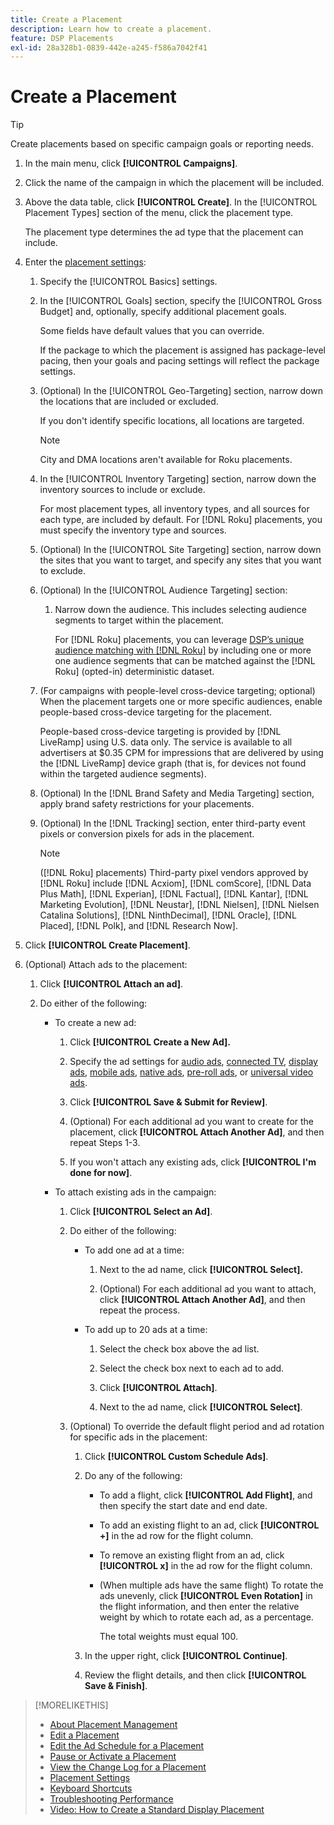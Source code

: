 ```yaml
---
title: Create a Placement
description: Learn how to create a placement.
feature: DSP Placements
exl-id: 28a328b1-0839-442e-a245-f586a7042f41
---
```

# Create a Placement

>[!TIP]
>
>Create placements based on specific campaign goals or reporting needs.

1. In the main menu, click **[!UICONTROL Campaigns]**.

1. Click the name of the campaign in which the placement will be included.

1. Above the data table, click **[!UICONTROL Create]**. In the [!UICONTROL Placement Types] section of the menu, click the placement type.

    The placement type determines the ad type that the placement can include.

1. Enter the [placement settings](placement-settings.md):

    1. Specify the [!UICONTROL Basics] settings.

    1. In the [!UICONTROL Goals] section, specify the [!UICONTROL Gross Budget] and, optionally, specify additional placement goals.

       Some fields have default values that you can override.

       If the package to which the placement is assigned has package-level pacing, then your goals and pacing settings will reflect the package settings.

    1. (Optional) In the [!UICONTROL Geo-Targeting] section, narrow down the locations that are included or excluded.

       If you don't identify specific locations, all locations are targeted.

       >[!NOTE]
       >
       >City and DMA locations aren't available for Roku placements.

    1. In the [!UICONTROL Inventory Targeting] section, narrow down the inventory sources to include or exclude.

       For most placement types, all inventory types, and all sources for each type, are included by default. For [!DNL Roku] placements, you must specify the inventory type and sources.

    1. (Optional) In the [!UICONTROL Site Targeting] section, narrow down the sites that you want to target, and specify any sites that you want to exclude.

    1. (Optional) In the [!UICONTROL Audience Targeting] section:

       1. Narrow down the audience. This includes selecting audience segments to target within the placement.

          For [!DNL Roku] placements, you can leverage [DSP’s unique audience matching with [!DNL Roku]](/help/dsp/inventory/roku-inventory.md) by including one or more one audience segments that can be matched against the [!DNL Roku] (opted-in) deterministic dataset.

      1. (For campaigns with people-level cross-device targeting; optional) When the placement targets one or more specific audiences, enable people-based cross-device targeting for the placement.

          People-based cross-device targeting is provided by [!DNL LiveRamp] using U.S. data only. The service is available to all advertisers at $0.35 CPM for impressions that are delivered by using the [!DNL LiveRamp] device graph (that is, for devices not found within the targeted audience segments).

    1. (Optional) In the [!DNL Brand Safety and Media Targeting] section, apply brand safety restrictions for your placements.

    1. (Optional) In the [!DNL Tracking] section, enter third-party event pixels or conversion pixels for ads in the placement.

        >[!NOTE]
        >
        >([!DNL Roku] placements) Third-party pixel vendors approved by [!DNL Roku] include [!DNL Acxiom], [!DNL comScore], [!DNL Data Plus Math], [!DNL Experian], [!DNL Factual], [!DNL Kantar], [!DNL Marketing Evolution], [!DNL Neustar], [!DNL Nielsen], [!DNL Nielsen Catalina Solutions], [!DNL NinthDecimal], [!DNL Oracle], [!DNL Placed], [!DNL Polk], and [!DNL Research Now].

1. Click **[!UICONTROL Create Placement]**.

1. (Optional) Attach ads to the placement:

    1. Click **[!UICONTROL Attach an ad]**.

    1. Do either of the following:

       * To create a new ad:

         1. Click **[!UICONTROL Create a New Ad].**

         1. Specify the ad settings for [audio ads](/help/dsp/campaign-management/ads/ad-settings-audio.md), [connected TV](/help/dsp/campaign-management/ads/ad-settings-connected-tv.md), [display ads](/help/dsp/campaign-management/ads/ad-settings-display.md), [mobile ads](/help/dsp/campaign-management/ads/ad-settings-mobile.md), [native ads](/help/dsp/campaign-management/ads/ad-settings-native.md), [pre-roll ads](/help/dsp/campaign-management/ads/ad-settings-pre-roll.md), or [universal video ads](/help/dsp/campaign-management/ads/ad-settings-universal-video.md).

         1. Click **[!UICONTROL Save & Submit for Review]**.

         1. (Optional) For each additional ad you want to create for the placement, click **[!UICONTROL Attach Another Ad]**, and then repeat Steps 1-3.

         1. If you won't attach any existing ads, click **[!UICONTROL I'm done for now]**.

       * To attach existing ads in the campaign:

         1. Click **[!UICONTROL Select an Ad]**.

         1. Do either of the following:

            * To add one ad at a time:

                1. Next to the ad name, click **[!UICONTROL Select].**

                1. (Optional) For each additional ad you want to attach, click **[!UICONTROL Attach Another Ad]**, and then repeat the process.

             * To add up to 20 ads at a time:

                1. Select the check box above the ad list.

                1. Select the check box next to each ad to add.

                1. Click **[!UICONTROL Attach]**.

                1. Next to the ad name, click **[!UICONTROL Select]**.

         1. (Optional) To override the default flight period and ad rotation for specific ads in the placement:

            1. Click **[!UICONTROL Custom Schedule Ads]**.

            1. Do any of the following:

               * To add a flight, click **[!UICONTROL Add Flight]**, and then specify the start date and end date.

               * To add an existing flight to an ad, click **[!UICONTROL +]** in the ad row for the flight column.

               * To remove an existing flight from an ad, click **[!UICONTROL x]** in the ad row for the flight column.

               * (When multiple ads have the same flight) To rotate the ads unevenly, click **[!UICONTROL Even Rotation]** in the flight information, and then enter the relative weight by which to rotate each ad, as a percentage.

                  The total weights must equal 100.

             1. In the upper right, click **[!UICONTROL Continue]**.

             1. Review the flight details, and then click **[!UICONTROL Save & Finish]**.

>[!MORELIKETHIS]
>
>* [About Placement Management](placement-about.md)
>* [Edit a Placement](placement-edit.md)
>* [Edit the Ad Schedule for a Placement](placement-edit-ad-schedule.md)
>* [Pause or Activate a Placement](placement-pause-activate.md)
>* [View the Change Log for a Placement](placement-change-log.md)
>* [Placement Settings](placement-settings.md)
>* [Keyboard Shortcuts](/help/dsp/campaign-management/reports/keyboard-shortcuts.md)
>* [Troubleshooting Performance](/help/dsp/optimization/troubleshooting-performance.md)
>* [Video: How to Create a Standard Display Placement](https://video.tv.adobe.com/v/340454)
